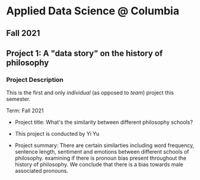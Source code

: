 # Applied Data Science @ Columbia
## Fall 2021
## Project 1: A "data story" on the history of philosophy

### Project Description
This is the first and only *individual* (as opposed to *team*) project this semester. 

Term: Fall 2021

+ Project title: What's the similarity between different philosophy schools?
+ This project is conducted by Yi Yu

+ Project summary: There are certain similarties including word frequency, sentence length, sentiment and emotions between different schools of philosophy.
examining if there is pronoun bias present throughout the history of philosophy. We conclude that there is a bias towards male associated pronouns.

